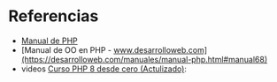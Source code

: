 # Referencias

- [Manual de PHP](https://www.php.net/manual/es/index.php)
- [Manual de OO en PHP - www.desarrolloweb.com](https://desarrolloweb.com/manuales/manual-php.html#manual68)
- videos [Curso PHP 8 desde cero (Actulizado)](https://www.youtube.com/watch?v=_rEj-RE8cLs&list=PLZ2ovOgdI-kUSqWuyoGJMZL6xldXw6hIg): 

